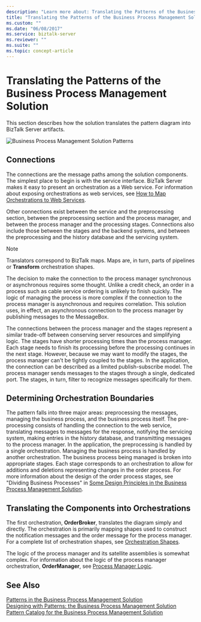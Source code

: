 ```yaml
---
description: "Learn more about: Translating the Patterns of the Business Process Management Solution"
title: "Translating the Patterns of the Business Process Management Solution"
ms.custom: ""
ms.date: "06/08/2017"
ms.service: biztalk-server
ms.reviewer: ""
ms.suite: ""
ms.topic: concept-article
---
```

# Translating the Patterns of the Business Process Management Solution
This section describes how the solution translates the pattern diagram into BizTalk Server artifacts.  
  
 ![Business Process Management Solution Patterns](../core/media/bts-cp-business-process-management-patterns.gif "bts_cp_Business_Process_Management_Patterns")  
  
## Connections  
 The connections are the message paths among the solution components. The simplest place to begin is with the service interface. BizTalk Server makes it easy to present an orchestration as a Web service. For information about exposing orchestrations as web services, see [How to Map Orchestrations to Web Services](../core/how-to-map-orchestrations-to-web-services.md).  
  
 Other connections exist between the service and the preprocessing section, between the preprocessing section and the process manager, and between the process manager and the processing stages. Connections also include those between the stages and the backend systems, and between the preprocessing and the history database and the servicing system.  
  
> [!NOTE]
>  Translators correspond to BizTalk maps. Maps are, in turn, parts of pipelines or **Transform** orchestration shapes.  
  
 The decision to make the connection to the process manager synchronous or asynchronous requires some thought. Unlike a credit check, an order in a process such as cable service ordering is unlikely to finish quickly. The logic of managing the process is more complex if the connection to the process manager is asynchronous and requires correlation. This solution uses, in effect, an asynchronous connection to the process manager by publishing messages to the MessageBox.  
  
 The connections between the process manager and the stages represent a similar trade-off between conserving server resources and simplifying logic. The stages have shorter processing times than the process manager. Each stage needs to finish its processing before the processing continues in the next stage. However, because we may want to modify the stages, the process manager can't be tightly coupled to the stages. In the application, the connection can be described as a limited publish-subscribe model. The process manager sends messages to the stages through a single, dedicated port. The stages, in turn, filter to recognize messages specifically for them.  
  
## Determining Orchestration Boundaries  
 The pattern falls into three major areas: preprocessing the messages, managing the business process, and the business process itself. The pre-processing consists of handling the connection to the web service, translating messages to messages for the response, notifying the servicing system, making entries in the history database, and transmitting messages to the process manager. In the application, the preprocessing is handled by a single orchestration. Managing the business process is handled by another orchestration. The business process being managed is broken into appropriate stages. Each stage corresponds to an orchestration to allow for additions and deletions representing changes in the order process. For more information about the design of the order process stages, see "Dividing Business Processes" in [Some Design Principles in the Business Process Management Solution](../core/some-design-principles-in-the-business-process-management-solution.md).  
  
## Translating the Components into Orchestrations  
 The first orchestration, **OrderBroker**, translates the diagram simply and directly. The orchestration is primarily mapping shapes used to construct the notification messages and the order message for the process manager. For a complete list of orchestration shapes, see [Orchestration Shapes](../core/orchestration-shapes.md).  
  
 The logic of the process manager and its satellite assemblies is somewhat complex. For information about the logic of the process manager orchestration, **OrderManager**, see [Process Manager Logic](../core/process-manager-logic.md).  
  
## See Also  
 [Patterns in the Business Process Management Solution](../core/patterns-in-the-business-process-management-solution.md)   
 [Designing with Patterns: the Business Process Management Solution](../core/designing-with-patterns-the-business-process-management-solution.md)   
 [Pattern Catalog for the Business Process Management Solution](../core/pattern-catalog-for-the-business-process-management-solution.md)
